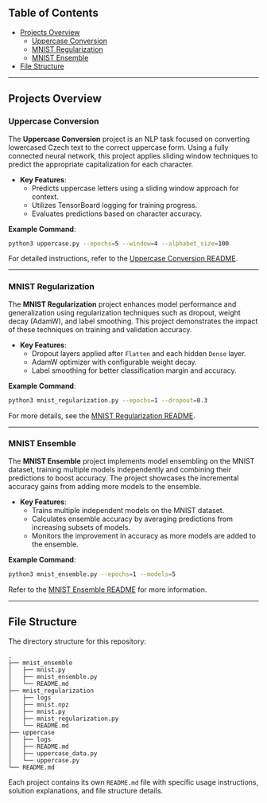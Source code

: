 ## Table of Contents
- [Projects Overview](#projects-overview)
    - [Uppercase Conversion](#uppercase-conversion)
    - [MNIST Regularization](#mnist-regularization)
    - [MNIST Ensemble](#mnist-ensemble)
- [File Structure](#file-structure)

---

## Projects Overview

### Uppercase Conversion

The **Uppercase Conversion** project is an NLP task focused on converting lowercased Czech text to the correct uppercase form. Using a fully connected neural network, this project applies sliding window techniques to predict the appropriate capitalization for each character.

- **Key Features**:
    - Predicts uppercase letters using a sliding window approach for context.
    - Utilizes TensorBoard logging for training progress.
    - Evaluates predictions based on character accuracy.

**Example Command**:
```bash
python3 uppercase.py --epochs=5 --window=4 --alphabet_size=100
```

For detailed instructions, refer to the [Uppercase Conversion README](uppercase/README.md).

---

### MNIST Regularization

The **MNIST Regularization** project enhances model performance and generalization using regularization techniques such as dropout, weight decay (AdamW), and label smoothing. This project demonstrates the impact of these techniques on training and validation accuracy.

- **Key Features**:
    - Dropout layers applied after `Flatten` and each hidden `Dense` layer.
    - AdamW optimizer with configurable weight decay.
    - Label smoothing for better classification margin and accuracy.

**Example Command**:
```bash
python3 mnist_regularization.py --epochs=1 --dropout=0.3
```

For more details, see the [MNIST Regularization README](mnist_regularization/README.md).

---

### MNIST Ensemble

The **MNIST Ensemble** project implements model ensembling on the MNIST dataset, training multiple models independently and combining their predictions to boost accuracy. The project showcases the incremental accuracy gains from adding more models to the ensemble.

- **Key Features**:
    - Trains multiple independent models on the MNIST dataset.
    - Calculates ensemble accuracy by averaging predictions from increasing subsets of models.
    - Monitors the improvement in accuracy as more models are added to the ensemble.

**Example Command**:
```bash
python3 mnist_ensemble.py --epochs=1 --models=5
```

Refer to the [MNIST Ensemble README](mnist_ensemble/README.md) for more information.

---

## File Structure

The directory structure for this repository:

```
.
├── mnist_ensemble
│   ├── mnist.py
│   ├── mnist_ensemble.py
│   └── README.md
├── mnist_regularization
│   ├── logs
│   ├── mnist.npz
│   ├── mnist.py
│   ├── mnist_regularization.py
│   └── README.md
├── uppercase
│   ├── logs
│   ├── README.md
│   ├── uppercase_data.py
│   └── uppercase.py
└── README.md
```

Each project contains its own `README.md` file with specific usage instructions, solution explanations, and file structure details.